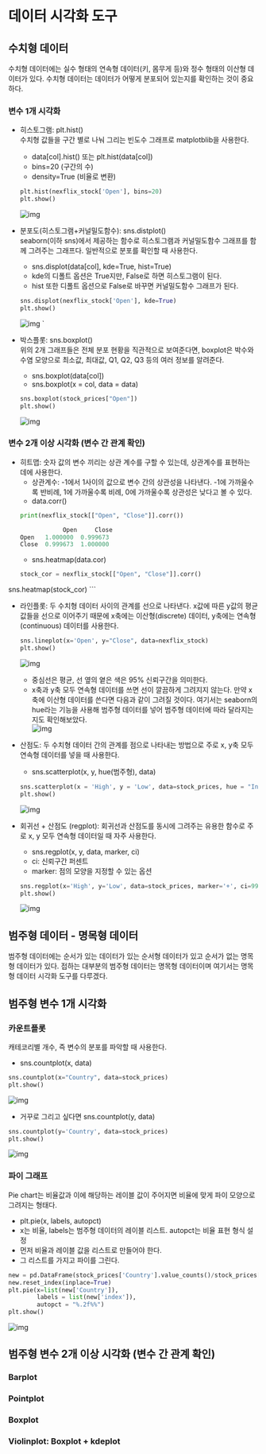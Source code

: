 # 데이터 시각화 도구
## 수치형 데이터
수치형 데이터에는 실수 형태의 연속형 데이터(키, 몸무게 등)와 정수 형태의 이산형 데이터가 있다. 수치형 데이터는 데이터가 어떻게 분포되어 있는지를 확인하는 것이 중요하다. 

### 변수 1개 시각화
* 히스토그램: plt.hist()   
    수치형 값들을 구간 별로 나눠 그리는 빈도수 그래프로 matplotblib을 사용한다.    
    - data[col].hist() 또는 plt.hist(data[col])
    - bins=20 (구간의 수)
    - density=True  (비율로 변환)
    ```python
    plt.hist(nexflix_stock['Open'], bins=20)
    plt.show()
    ```
    ![img](./img/numeric-hist.png)    


* 분포도(히스토그램+커널밀도함수): sns.distplot()   
    seaborn(이하 sns)에서 제공하는 함수로 히스토그램과 커널밀도함수 그래프를 함께 그려주는 그래프다. 일반적으로 분포를 확인할 때 사용한다.
    - sns.displot(data[col], kde=True, hist=True)
    - kde의 디폴트 옵션은 True지만, False로 하면 히스토그램이 된다.
    - hist 또한 디폴트 옵션으로 False로 바꾸면 커널밀도함수 그래프가 된다.  
    ```python
    sns.displot(nexflix_stock['Open'], kde=True)
    plt.show()
    ```
    ![img](./img/numeric-displot.png)   `

* 박스플롯: sns.boxplot()   
    위의 2개 그래프들은 전체 분포 현황을 직관적으로 보여준다면, boxplot은 박수와 수염 모양으로 최소값, 최대값, Q1, Q2, Q3 등의 여러 정보를 알려준다.
    - sns.boxplot(data[col])
    - sns.boxplot(x = col, data = data)   
    ```python
    sns.boxplot(stock_prices["Open"])
    plt.show()
    ```
    ![img](./img/numeric-boxplot.png])

### 변수 2개 이상 시각화 (변수 간 관계 확인)
* 히트맵: 숫자 값의 변수 끼리는 상관 계수를 구할 수 있는데, 상관계수를 표현하는 데에 사용한다.    
    - 상관계수: -1에서 1사이의 값으로 변수 간의 상관성을 나타낸다. -1에 가까울수록 반비례, 1에 가까울수록 비례, 0에 가까울수록 상관성은 낮다고 볼 수 있다. 
    - data.corr()
    ```python
    print(nexflix_stock[["Open", "Close"]].corr())

                Open     Close
    Open   1.000000  0.999673
    Close  0.999673  1.000000
    ```
    - sns.heatmap(data.cor)
    ```python
    stock_cor = nexflix_stock[["Open", "Close"]].corr()
sns.heatmap(stock_cor)
    ```

* 라인플롯: 두 수치형 데이터 사이의 관계를 선으로 나타낸다. x값에 따른 y값의 평균 값들을 선으로 이어주기 때문에 x축에는 이산형(discrete) 데이터, y축에는 연속형(continuous) 데이터를 사용한다.   
    ```python
    sns.lineplot(x='Open', y="Close", data=nexflix_stock)
    plt.show()
    ```
    ![img](./img/numeric-lineplot.png)   
    - 중심선은 평균, 선 옆의 옅은 색은 95% 신뢰구간을 의미한다.   
    - x축과 y축 모두 연속형 데이터를 쓰면 선이 깔끔하게 그려지지 않는다. 만약 x축에 이산형 데이터를 쓴다면 다음과 같이 그려질 것이다. 여기서는 seaborn의 hue라는 기능을 사용해 범주형 데이터를 넣어 범주형 데이터에 따라 달라지는 지도 확인해보았다.   
    ![img](./img/numeric-lineplot-1.png)

* 산점도: 두 수치형 데이터 간의 관계를 점으로 나타내는 방법으로 주로 x, y축 모두 연속형 데이터를 넣을 때 사용한다.   
    - sns.scatterplot(x, y, hue(범주형), data)   
    ```python
    sns.scatterplot(x = 'High', y = 'Low', data=stock_prices, hue = "Industry_Tag")
    plt.show()
    ```
    ![img](./img/numeric-scatterplot.png)

* 회귀선 + 산점도 (regplot): 회귀선과 산점도를 동시에 그려주는 유용한 함수로 주로 x, y 모두 연속형 데이터일 때 자주 사용한다. 
    - sns.regplot(x, y, data, marker, ci)
    - ci: 신뢰구간 퍼센트
    - marker: 점의 모양을 지정할 수 있는 옵션
    ```python
    sns.regplot(x='High', y='Low', data=stock_prices, marker='+', ci=99)
    plt.show()
    ```
    ![img](./img/numeric-regplot.png)

## 범주형 데이터 - 명목형 데이터
범주형 데이터에는 순서가 있는 데이터가 있는 순서형 데이터가 있고 순서가 없는 명목형 데이터가 있다. 접하는 대부분의 범주형 데이터는 명목형 데이터이며 여기서는 명목형 데이터 시각화 도구를 다루겠다.

## 범주형 변수 1개 시각화

### 카운트플롯
캐테코리별 개수, 즉 변수의 분포를 파악할 때 사용한다.
- sns.countplot(x, data)
```python
sns.countplot(x="Country", data=stock_prices)
plt.show()
```
![img](./img/categorical-countplot.png)
- 거꾸로 그리고 싶다면 sns.countplot(y, data)
```python
sns.countplot(y='Country', data=stock_prices)
plt.show()
```
![img](./img/categorical-countplot-1.png)

### 파이 그래프
Pie chart는 비율값과 이에 해당하는 레이블 값이 주어지면 비율에 맞게 파이 모양으로 그려지는 형태다. 
- plt.pie(x, labels, autopct)
- x는 비율, labels는 범주형 데이터의 레이블 리스트. autopct는 비율 표현 형식 설정
- 먼저 비율과 레이블 값을 리스트로 만들어야 한다.
- 그 리스트를 가지고 파이를 그린다.
```python
new = pd.DataFrame(stock_prices['Country'].value_counts()/stock_prices['Country'].count())
new.reset_index(inplace=True)
plt.pie(x=list(new['Country']),
        labels = list(new['index']),
        autopct = "%.2f%%")
plt.show()
```
![img](./img/categorical-pie.png)

## 범주형 변수 2개 이상 시각화 (변수 간 관계 확인)
### Barplot
### Pointplot
### Boxplot
### Violinplot: Boxplot + kdeplot
